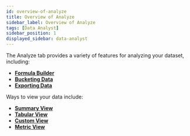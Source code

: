 ```yaml
---
id: overview-of-analyze
title: Overview of Analyze
sidebar_label: Overview of Analyze
tags: [Data Analyst]
sidebar_position: 1
displayed_sidebar: data-analyst
---
```


The Analyze tab provides a variety of features for analyzing your dataset, including:
* **[Formula Builder](../03-Analyze/10-Formula%20Builder/overview-of-formula-builder.md)** 
* **[Bucketing Data](../03-Analyze/buckets.md)** 
* **[Exporting Data](./exporting.md)** 

Ways to view your data include:
* **[Summary View](./summary-view.md)** 
* **[Tabular View](./tabular-view.md)** 
* **[Custom View](./custom-view.md)** 
* **[Metric View](./metric-view.md)** 
